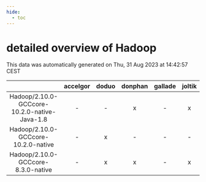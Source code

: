 ```yaml
---
hide:
  - toc
---
```


detailed overview of Hadoop
===========================


This data was automatically generated on Thu, 31 Aug 2023 at 14:42:57 CEST  

| |accelgor|doduo|donphan|gallade|joltik|skitty|swalot|victini|
| :---: | :---: | :---: | :---: | :---: | :---: | :---: | :---: | :---: |
|Hadoop/2.10.0-GCCcore-10.2.0-native-Java-1.8|-|-|x|-|x|-|-|-|
|Hadoop/2.10.0-GCCcore-10.2.0-native|-|x|-|-|-|-|x|-|
|Hadoop/2.10.0-GCCcore-8.3.0-native|-|x|x|-|x|x|-|x|
